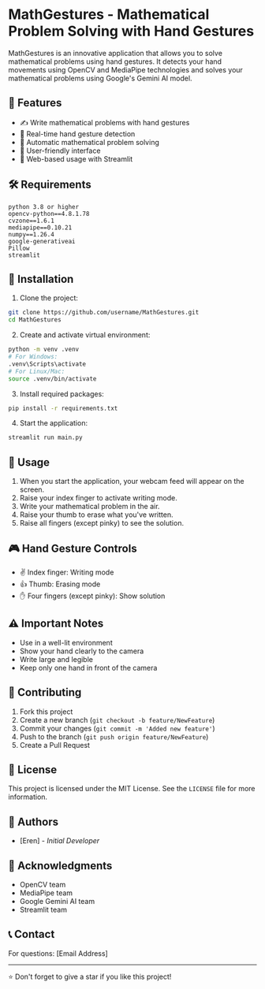 # MathGestures - Mathematical Problem Solving with Hand Gestures

MathGestures is an innovative application that allows you to solve mathematical problems using hand gestures. It detects your hand movements using OpenCV and MediaPipe technologies and solves your mathematical problems using Google's Gemini AI model.

## 🌟 Features

- ✍️ Write mathematical problems with hand gestures
- 🤖 Real-time hand gesture detection
- 🧮 Automatic mathematical problem solving
- 🎯 User-friendly interface
- 📱 Web-based usage with Streamlit

## 🛠️ Requirements

```
python 3.8 or higher
opencv-python==4.8.1.78
cvzone==1.6.1
mediapipe==0.10.21
numpy==1.26.4
google-generativeai
Pillow
streamlit
```

## 🚀 Installation

1. Clone the project:
```bash
git clone https://github.com/username/MathGestures.git
cd MathGestures
```

2. Create and activate virtual environment:
```bash
python -m venv .venv
# For Windows:
.venv\Scripts\activate
# For Linux/Mac:
source .venv/bin/activate
```

3. Install required packages:
```bash
pip install -r requirements.txt
```

4. Start the application:
```bash
streamlit run main.py
```

## 📝 Usage

1. When you start the application, your webcam feed will appear on the screen.
2. Raise your index finger to activate writing mode.
3. Write your mathematical problem in the air.
4. Raise your thumb to erase what you've written.
5. Raise all fingers (except pinky) to see the solution.

## 🎮 Hand Gesture Controls

- ✌️ Index finger: Writing mode
- 👍 Thumb: Erasing mode
- ✋ Four fingers (except pinky): Show solution

## ⚠️ Important Notes

- Use in a well-lit environment
- Show your hand clearly to the camera
- Write large and legible
- Keep only one hand in front of the camera

## 🤝 Contributing

1. Fork this project
2. Create a new branch (`git checkout -b feature/NewFeature`)
3. Commit your changes (`git commit -m 'Added new feature'`)
4. Push to the branch (`git push origin feature/NewFeature`)
5. Create a Pull Request

## 📄 License

This project is licensed under the MIT License. See the `LICENSE` file for more information.

## 👥 Authors

- [Eren] - *Initial Developer*

## 🙏 Acknowledgments

- OpenCV team
- MediaPipe team
- Google Gemini AI team
- Streamlit team

## 📞 Contact

For questions: [Email Address]

---
⭐️ Don't forget to give a star if you like this project! 